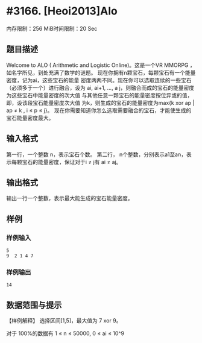 # #3166. [Heoi2013]Alo

内存限制：256 MiB时间限制：20 Sec

## 题目描述

Welcome to ALO ( Arithmetic and Logistic Online)。这是一个VR MMORPG ，
如名字所见，到处充满了数学的谜题。
现在你拥有n颗宝石，每颗宝石有一个能量密度，记为ai，这些宝石的能量
密度两两不同。现在你可以选取连续的一些宝石（必须多于一个）进行融合，设为  ai, ai+1, &hellip;, a j，则融合而成的宝石的能量密度为这些宝石中能量密度的次大值
与其他任意一颗宝石的能量密度按位异或的值，即，设该段宝石能量密度次大值
为k，则生成的宝石的能量密度为max{k xor ap | ap &ne; k , i &le; p &le; j}。 
现在你需要知道你怎么选取需要融合的宝石，才能使生成的宝石能量密度最大。 

## 输入格式

第一行，一个整数 n，表示宝石个数。 
第二行， n个整数，分别表示a1至an，表示每颗宝石的能量密度，保证对于i &ne; j有 ai &ne; aj。 
 

## 输出格式

输出一行一个整数，表示最大能生成的宝石能量密度。 

## 样例

### 样例输入

    
    5 
    9  2 1 4 7
     
     
    
    

### 样例输出

    
    14 
     
     
    

## 数据范围与提示


【样例解释】 
选择区间[1,5]，最大值为 7 xor 9。 
 
 
对于 100%的数据有 1 &le; n &le; 50000, 0 &le; ai &le; 10^9

